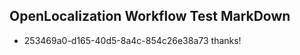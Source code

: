 ## OpenLocalization Workflow Test MarkDown
* 253469a0-d165-40d5-8a4c-854c26e38a73 thanks!

<!--HONumber=Jul16_HO4-->



